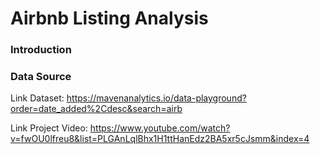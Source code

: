 # Airbnb Listing Analysis

### Introduction


### Data Source

Link Dataset: https://mavenanalytics.io/data-playground?order=date_added%2Cdesc&search=airb

Link Project Video: https://www.youtube.com/watch?v=fwOU0lfreu8&list=PLGAnLqlBhx1H1ttHanEdz2BA5xr5cJsmm&index=4
